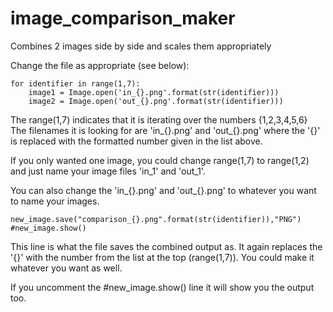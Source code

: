 # image_comparison_maker
Combines 2 images side by side and scales them appropriately

Change the file as appropriate (see below):

```
for identifier in range(1,7):
	image1 = Image.open('in_{}.png'.format(str(identifier)))
	image2 = Image.open('out_{}.png'.format(str(identifier)))
```

The range(1,7) indicates that it is iterating over the numbers {1,2,3,4,5,6}
The filenames it is looking for are 'in_{}.png' and 'out_{}.png' where the '{}' is replaced with the formatted number given in the list above.

If you only wanted one image, you could change range(1,7) to range(1,2) and just name your image files 'in_1' and 'out_1'.

You can also change the 'in_{}.png' and 'out_{}.png' to whatever you want to name your images.

```
new_image.save("comparison_{}.png".format(str(identifier)),"PNG")
#new_image.show()
```

This line is what the file saves the combined output as. It again replaces the '{}' with the number from the list at the top (range(1,7)). You could make it whatever you want as well.

If you uncomment the #new_image.show() line it will show you the output too.
